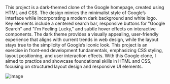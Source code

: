 This project is a dark-themed clone of the Google homepage, created using HTML and CSS. The design mimics the minimalist style of Google’s interface while incorporating a modern dark background and white logo. Key elements include a centered search bar, responsive buttons for "Google Search" and "I'm Feeling Lucky," and subtle hover effects on interactive components.
The dark theme provides a visually appealing, user-friendly experience that aligns with current trends in web design, while the layout stays true to the simplicity of Google’s iconic look. This project is an exercise in front-end development fundamentals, emphasizing CSS styling, layout positioning, and user interaction effects.
With this Google clone, I aimed to practice and showcase foundational skills in HTML and CSS, focusing on structured layout design and responsive UI elements.


![image](https://github.com/user-attachments/assets/3c47f4fd-72f4-4f9d-bea9-4b1688cfd348)

